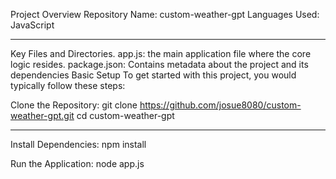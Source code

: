 Project Overview
Repository Name: custom-weather-gpt
Languages Used: JavaScript
_________

Key Files and Directories.
app.js: the main application file where the core logic resides.
package.json: Contains metadata about the project and its dependencies
Basic Setup
To get started with this project, you would typically follow these steps:
 
Clone the Repository:
git clone https://github.com/josue8080/custom-weather-gpt.git
cd custom-weather-gpt
___________________________________

Install Dependencies:
npm install

Run the Application:
node app.js


